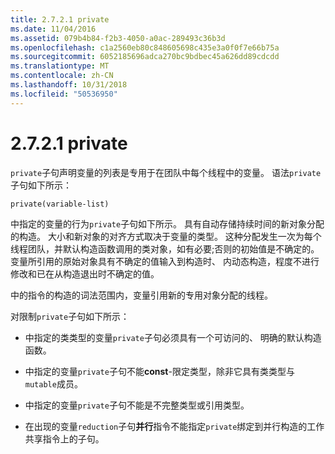 ```yaml
---
title: 2.7.2.1 private
ms.date: 11/04/2016
ms.assetid: 079b4b84-f2b3-4050-a0ac-289493c36b3d
ms.openlocfilehash: c1a2560eb80c848605698c435e3a0f0f7e66b75a
ms.sourcegitcommit: 6052185696adca270bc9bdbec45a626dd89cdcdd
ms.translationtype: MT
ms.contentlocale: zh-CN
ms.lasthandoff: 10/31/2018
ms.locfileid: "50536950"
---
```

# <a name="2721-private"></a>2.7.2.1 private

`private`子句声明变量的列表是专用于在团队中每个线程中的变量。 语法`private`子句如下所示：

```
private(variable-list)
```

中指定的变量的行为`private`子句如下所示。 具有自动存储持续时间的新对象分配的构造。 大小和新对象的对齐方式取决于变量的类型。 这种分配发生一次为每个线程团队，并默认构造函数调用的类对象，如有必要;否则的初始值是不确定的。  变量所引用的原始对象具有不确定的值输入到构造时、 内动态构造，程度不进行修改和已在从构造退出时不确定的值。

中的指令的构造的词法范围内，变量引用新的专用对象分配的线程。

对限制`private`子句如下所示：

- 中指定的类类型的变量`private`子句必须具有一个可访问的、 明确的默认构造函数。

- 中指定的变量`private`子句不能**const**-限定类型，除非它具有类类型与`mutable`成员。

- 中指定的变量`private`子句不能是不完整类型或引用类型。

- 在出现的变量`reduction`子句**并行**指令不能指定`private`绑定到并行构造的工作共享指令上的子句。